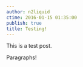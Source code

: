 ```yaml
---
author: n2liquid
ctime: 2016-01-15 01:35:00
publish: true
title: Testing!
---
```


This is a test post.

Paragraphs!
